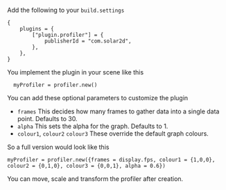 
Add the following to your `build.settings`

```
{
    plugins = {
        ["plugin.profiler"] = {
            publisherId = "com.solar2d",
        },
    },
}
```

You implement the plugin in your scene like this

```
  myProfiler = profiler.new()
```

You can add these optional parameters to customize the plugin

* `frames` This decides how many frames to gather data into a single data point.  Defaults to 30.
* `alpha` This sets the alpha for the graph.  Defaults to 1.
* `colour1`, `colour2` `colour3` These override the default graph colours.

So a full version would look like this

```
myProfiler = profiler.new({frames = display.fps, colour1 = {1,0,0}, colour2 = {0,1,0}, colour3 = {0,0,1}, alpha = 0.6})
```

You can move, scale and transform the profiler after creation.
